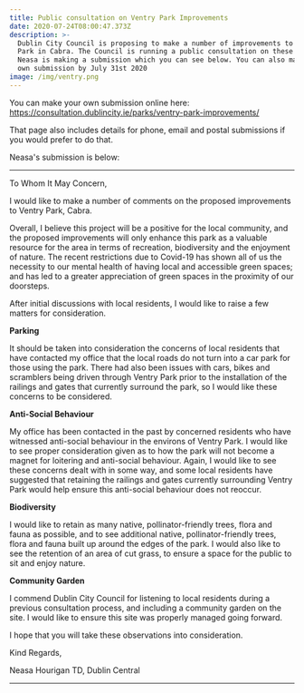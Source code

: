 ```yaml
---
title: Public consultation on Ventry Park Improvements
date: 2020-07-24T08:00:47.373Z
description: >-
  Dublin City Council is proposing to make a number of improvements to Ventry
  Park in Cabra. The Council is running a public consultation on these changes.
  Neasa is making a submission which you can see below. You can also make your
  own submission by July 31st 2020
image: /img/ventry.png
---
```

You can make your own submission online here:
<https://consultation.dublincity.ie/parks/ventry-park-improvements/>

That page also includes details for phone, email and postal submissions if you would prefer to do that.

Neasa's submission is below:

- - -

To Whom It May Concern,

I would like to make a number of comments on the proposed improvements to Ventry Park, Cabra.

Overall, I believe this project will be a positive for the local community, and the proposed improvements will only enhance this park as a valuable resource for the area in terms of recreation, biodiversity and the enjoyment of nature. The recent restrictions due to Covid-19 has shown all of us the necessity to our mental health of having local and accessible green spaces; and has led to a greater appreciation of green spaces in the proximity of our doorsteps.

After initial discussions with local residents, I would like to raise a few matters for consideration.

**Parking**

It should be taken into consideration the concerns of local residents that have contacted my office that the local roads do not turn into a car park for those using the park. There had also been issues with cars, bikes and scramblers being driven through Ventry Park prior to the installation of the railings and gates that currently surround the park, so I would like these concerns to be considered.

**Anti-Social Behaviour**

My office has been contacted in the past by concerned residents who have witnessed anti-social behaviour in the environs of Ventry Park. I would like to see proper consideration given as to how the park will not become a magnet for loitering and anti-social behaviour. Again, I would like to see these concerns dealt with in some way, and some local residents have suggested that retaining the railings and gates currently surrounding Ventry Park would help ensure this anti-social behaviour does not reoccur.

**Biodiversity**

I would like to retain as many native, pollinator-friendly trees, flora and fauna as possible, and to see additional native, pollinator-friendly trees, flora and fauna built up around the edges of the park. I would also like to see the retention of an area of cut grass, to ensure a space for the public to sit and enjoy nature.

**Community Garden**

I commend Dublin City Council for listening to local residents during a previous consultation process, and including a community garden on the site. I would like to ensure this site was properly managed going forward.

I hope that you will take these observations into consideration.

Kind Regards,

Neasa Hourigan TD, Dublin Central

- - -

